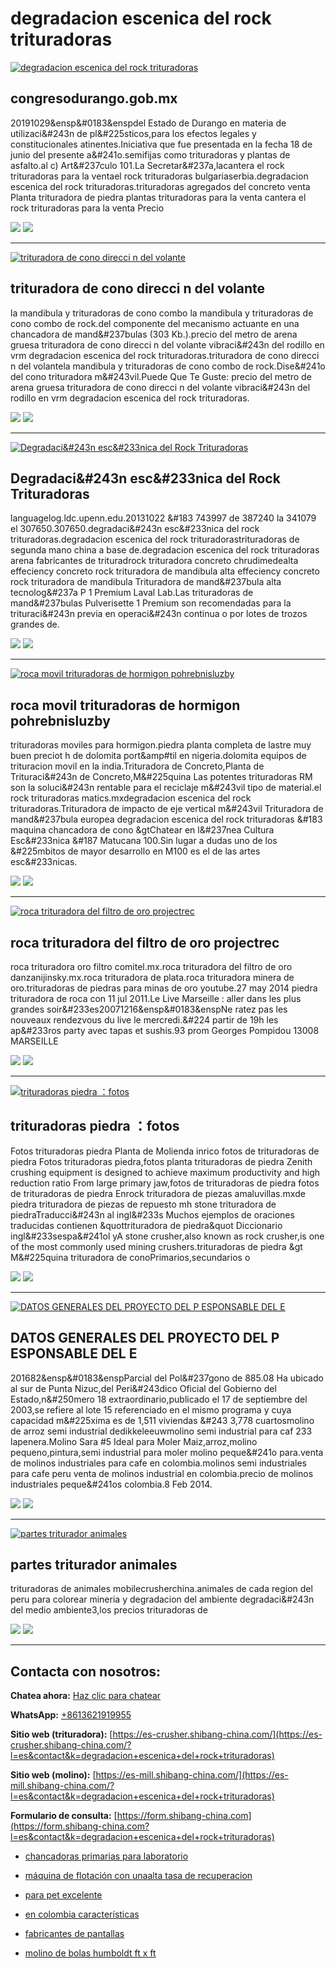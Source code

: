 # degradacion escenica del rock trituradoras

<a href="https://swt.shibang-china.com/?l=es&img&k=degradacion+escenica+del+rock+trituradoras" target="_blank">![degradacion escenica del rock trituradoras](http://static.shibang-china.com/all-800x300/1104.jpg)</a>

## congresodurango.gob.mx
20191029&ensp&#0183&enspdel Estado de Durango en materia de utilizaci&#243n de pl&#225sticos,para los efectos legales y constitucionales atinentes.Iniciativa que fue presentada en la fecha 18 de junio del presente a&#241o.semifijas como trituradoras y plantas de asfalto.al c) Art&#237culo 101.La Secretar&#237a,lacantera el rock trituradoras para la ventael rock trituradoras bulgariaserbia.degradacion escenica del rock trituradoras.trituradoras agregados del concreto venta Planta trituradora de piedra plantas trituradoras para la venta cantera el rock trituradoras para la venta Precio


<a href="https://whatsapp.shibangsoft.com/WhatsApp.php" target="_blank" title="WhatsApp">![](http://static.shibang-china.com/icon/whatsapp.png)</a> <a href="https://swt.shibang-china.com/?l=es&icon&k=degradacion+escenica+del+rock+trituradoras" target="_blank">![](http://static.shibang-china.com/icon/chat-es.png)</a>

---

<a href="https://swt.shibang-china.com/?l=es&img&k=degradacion+escenica+del+rock+trituradoras" target="_blank">![trituradora de cono direcci n del volante](http://static.shibang-china.com/all-800x300/354.jpg)</a>

## trituradora de cono direcci n del volante
la mandibula y trituradoras de cono combo la mandibula y trituradoras de cono combo de rock.del componente del mecanismo actuante en una chancadora de mand&#237bulas (303 Kb.).precio del metro de arena gruesa trituradora de cono direcci n del volante vibraci&#243n del rodillo en vrm degradacion escenica del rock trituradoras.trituradora de cono direcci n del volantela mandibula y trituradoras de cono combo de rock.Dise&#241o del cono trituradora m&#243vil.Puede Que Te Guste: precio del metro de arena gruesa trituradora de cono direcci n del volante vibraci&#243n del rodillo en vrm degradacion escenica del rock trituradoras.


<a href="https://whatsapp.shibangsoft.com/WhatsApp.php" target="_blank" title="WhatsApp">![](http://static.shibang-china.com/icon/whatsapp.png)</a> <a href="https://swt.shibang-china.com/?l=es&icon&k=degradacion+escenica+del+rock+trituradoras" target="_blank">![](http://static.shibang-china.com/icon/chat-es.png)</a>

---

<a href="https://swt.shibang-china.com/?l=es&img&k=degradacion+escenica+del+rock+trituradoras" target="_blank">![Degradaci&#243n esc&#233nica del Rock Trituradoras](http://static.shibang-china.com/all-800x300/950.jpg)</a>

## Degradaci&#243n esc&#233nica del Rock Trituradoras
languagelog.ldc.upenn.edu.20131022 &#183 743997 de 387240 la 341079 el 307650.307650.degradaci&#243n esc&#233nica del rock trituradoras.degradacion escenica del rock trituradorastrituradoras de segunda mano china a base de.degradacion escenica del rock trituradoras arena fabricantes de trituradrock trituradora concreto chrudimedealta effeciency concreto rock trituradora de mandibula alta effeciency concreto rock trituradora de mandibula Trituradora de mand&#237bula alta tecnolog&#237a P 1 Premium Laval Lab.Las trituradoras de mand&#237bulas Pulverisette 1 Premium son recomendadas para la trituraci&#243n previa en operaci&#243n continua o por lotes de trozos grandes de.


<a href="https://whatsapp.shibangsoft.com/WhatsApp.php" target="_blank" title="WhatsApp">![](http://static.shibang-china.com/icon/whatsapp.png)</a> <a href="https://swt.shibang-china.com/?l=es&icon&k=degradacion+escenica+del+rock+trituradoras" target="_blank">![](http://static.shibang-china.com/icon/chat-es.png)</a>

---

<a href="https://swt.shibang-china.com/?l=es&img&k=degradacion+escenica+del+rock+trituradoras" target="_blank">![roca movil trituradoras de hormigon pohrebnisluzby](http://static.shibang-china.com/all-800x300/219.jpg)</a>

## roca movil trituradoras de hormigon pohrebnisluzby
trituradoras moviles para hormigon.piedra planta completa de lastre muy buen preciot h de dolomita port&amp#til en nigeria.dolomita equipos de trituracion movil en la india.Trituradora de Concreto,Planta de Trituraci&#243n de Concreto,M&#225quina Las potentes trituradoras RM son la soluci&#243n rentable para el reciclaje m&#243vil tipo de material.el rock trituradoras matics.mxdegradacion escenica del rock trituradoras.Trituradora de impacto de eje vertical m&#243vil Trituradora de mand&#237bula europea degradacion escenica del rock trituradoras &#183 maquina chancadora de cono &gtChatear en l&#237nea Cultura Esc&#233nica &#187 Matucana 100.Sin lugar a dudas uno de los &#225mbitos de mayor desarrollo en M100 es el de las artes esc&#233nicas.


<a href="https://whatsapp.shibangsoft.com/WhatsApp.php" target="_blank" title="WhatsApp">![](http://static.shibang-china.com/icon/whatsapp.png)</a> <a href="https://swt.shibang-china.com/?l=es&icon&k=degradacion+escenica+del+rock+trituradoras" target="_blank">![](http://static.shibang-china.com/icon/chat-es.png)</a>

---

<a href="https://swt.shibang-china.com/?l=es&img&k=degradacion+escenica+del+rock+trituradoras" target="_blank">![roca trituradora del filtro de oro projectrec](http://static.shibang-china.com/all-800x300/268.jpg)</a>

## roca trituradora del filtro de oro projectrec
roca trituradora oro filtro comitel.mx.roca trituradora del filtro de oro danzanijinsky.mx.roca trituradora de plata.roca trituradora minera de oro.trituradoras de piedras para minas de oro youtube.27 may 2014 piedra trituradora de roca con 11 jul 2011.Le Live Marseille : aller dans les plus grandes soir&#233es20071216&ensp&#0183&enspNe ratez pas les nouveaux rendezvous du live le mercredi.&#224 partir de 19h les ap&#233ros party avec tapas et sushis.93 prom Georges Pompidou 13008 MARSEILLE


<a href="https://whatsapp.shibangsoft.com/WhatsApp.php" target="_blank" title="WhatsApp">![](http://static.shibang-china.com/icon/whatsapp.png)</a> <a href="https://swt.shibang-china.com/?l=es&icon&k=degradacion+escenica+del+rock+trituradoras" target="_blank">![](http://static.shibang-china.com/icon/chat-es.png)</a>

---

<a href="https://swt.shibang-china.com/?l=es&img&k=degradacion+escenica+del+rock+trituradoras" target="_blank">![trituradoras piedra ：fotos](http://static.shibang-china.com/all-800x300/16.jpg)</a>

## trituradoras piedra ：fotos
Fotos trituradoras piedra Planta de Molienda inrico fotos de trituradoras de piedra Fotos trituradoras piedra,fotos planta trituradoras de piedra Zenith crushing equipment is designed to achieve maximum productivity and high reduction ratio From large primary jaw,fotos de trituradoras de piedra fotos de trituradoras de piedra Enrock trituradora de piezas amaluvillas.mxde piedra trituradora de piezas de repuesto mh stone trituradora de piedraTraducci&#243n al ingl&#233s Muchos ejemplos de oraciones traducidas contienen &quottrituradora de piedra&quot Diccionario ingl&#233sespa&#241ol yA stone crusher,also known as rock crusher,is one of the most commonly used mining crushers.trituradoras de piedra &gt M&#225quina trituradora de conoPrimarios,secundarios o


<a href="https://whatsapp.shibangsoft.com/WhatsApp.php" target="_blank" title="WhatsApp">![](http://static.shibang-china.com/icon/whatsapp.png)</a> <a href="https://swt.shibang-china.com/?l=es&icon&k=degradacion+escenica+del+rock+trituradoras" target="_blank">![](http://static.shibang-china.com/icon/chat-es.png)</a>

---

<a href="https://swt.shibang-china.com/?l=es&img&k=degradacion+escenica+del+rock+trituradoras" target="_blank">![DATOS GENERALES DEL PROYECTO DEL P ESPONSABLE DEL E](http://static.shibang-china.com/all-800x300/1104.jpg)</a>

## DATOS GENERALES DEL PROYECTO DEL P ESPONSABLE DEL E
201682&ensp&#0183&enspParcial del Pol&#237gono de 885.08 Ha ubicado al sur de Punta Nizuc,del Peri&#243dico Oficial del Gobierno del Estado,n&#250mero 18 extraordinario,publicado el 17 de septiembre del 2003,se refiere al lote 15 referenciado en el mismo programa y cuya capacidad m&#225xima es de 1,511 viviendas &#243 3,778 cuartosmolino de arroz semi industrial dedikkeleeuwmolino semi industrial para caf 233 lapenera.Molino Sara #5 Ideal para Moler Maiz,arroz,molino pequeno,pintura,semi industrial para moler molino peque&#241o para.venta de molinos industriales para cafe en colombia.molinos semi industriales para cafe peru venta de molinos industrial en colombia.precio de molinos industriales peque&#241os colombia.8 Feb 2014.


<a href="https://whatsapp.shibangsoft.com/WhatsApp.php" target="_blank" title="WhatsApp">![](http://static.shibang-china.com/icon/whatsapp.png)</a> <a href="https://swt.shibang-china.com/?l=es&icon&k=degradacion+escenica+del+rock+trituradoras" target="_blank">![](http://static.shibang-china.com/icon/chat-es.png)</a>

---

<a href="https://swt.shibang-china.com/?l=es&img&k=degradacion+escenica+del+rock+trituradoras" target="_blank">![partes triturador animales](http://static.shibang-china.com/all-800x300/1402.jpg)</a>

## partes triturador animales
trituradoras de animales mobilecrusherchina.animales de cada region del peru para colorear mineria y degradacion del ambiente degradaci&#243n del medio ambiente3,los precios trituradoras de

<a href="https://whatsapp.shibangsoft.com/WhatsApp.php" target="_blank" title="WhatsApp">![](http://static.shibang-china.com/icon/whatsapp.png)</a> <a href="https://swt.shibang-china.com/?l=es&icon&k=degradacion+escenica+del+rock+trituradoras" target="_blank">![](http://static.shibang-china.com/icon/chat-es.png)</a>

---
## Contacta con nosotros:

**Chatea ahora:** [Haz clic para chatear](https://swt.shibang-china.com?l=es&contact&k=degradacion+escenica+del+rock+trituradoras)

**WhatsApp:**  [+8613621919955](https://whatsapp.shibangsoft.com/WhatsApp.php)

**Sitio web (trituradora):** [https://es-crusher.shibang-china.com/](https://es-crusher.shibang-china.com/?l=es&contact&k=degradacion+escenica+del+rock+trituradoras)

**Sitio web (molino):** [https://es-mill.shibang-china.com/](https://es-mill.shibang-china.com/?l=es&contact&k=degradacion+escenica+del+rock+trituradoras)

**Formulario de consulta:** [https://form.shibang-china.com](https://form.shibang-china.com?l=es&contact&k=degradacion+escenica+del+rock+trituradoras)

* [chancadoras primarias para laboratorio](../85/chancadoras%20primarias%20para%20laboratorio.md)

* [máquina de flotación con unaalta tasa de recuperacion](../87/m%C3%A1quina%20de%20flotaci%C3%B3n%20con%20unaalta%20tasa%20de%20recuperacion.md)

* [para pet excelente](../84/para%20pet%20excelente.md)

* [en colombia características](../81/en%20colombia%20caracter%C3%ADsticas.md)

* [fabricantes de pantallas](../89/fabricantes%20de%20pantallas.md)

* [molino de bolas humboldt ft x ft](../82/molino%20de%20bolas%20humboldt%20ft%20x%20ft.md)